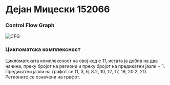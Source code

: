 # Дејан Мицески 152066

###  Control Flow Graph


![CFG](https://github.com/miceskidejan/SI_2023_lab2_152066/assets/66867418/91ae4e27-af01-43bc-8653-e8c73b51cbb8)

### Цикломатска комплексност

Цикломатската комплексност на овој код е 11, истата ја добив на два начина, преку бројот на региони и преку бројот на предикатни јазли + 1. Предикатни јазли на графот се (1, 3, 6, 8.2, 10, 12, 17, 19, 20.2, 21). Регионите се означени на графот.



